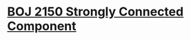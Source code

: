 # [BOJ 2150 Strongly Connected Component](https://www.acmicpc.net/problem/2150)
<!--tags: graph, scc-->
